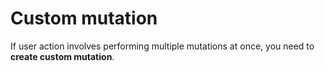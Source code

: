 # Custom mutation

If user action involves performing multiple mutations at once, you need to **create custom mutation**.

